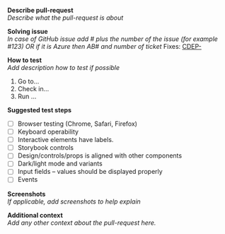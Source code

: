 **Describe pull-request**  
_Describe what the pull-request is about_

**Solving issue**  
_In case of GitHub issue add # plus the number of the issue (for example #123) OR if it is Azure then AB# and number of ticket_
Fixes: [CDEP-](https://tegel.atlassian.net/browse/CDEP-)

**How to test**  
_Add description how to test if possible_
1. Go to...
2. Check in...
3. Run ...

**Suggested test steps**
- [ ] Browser testing (Chrome, Safari, Firefox) 
- [ ] Keyboard operability
- [ ] Interactive elements have labels.
- [ ] Storybook controls
- [ ] Design/controls/props is aligned with other components 
- [ ] Dark/light mode and variants 
- [ ] Input fields – values should be displayed properly 
- [ ] Events

**Screenshots**  
_If applicable, add screenshots to help explain_

**Additional context**  
_Add any other context about the pull-request here._
